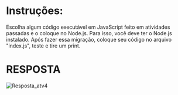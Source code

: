 # Instruções:

Escolha algum código executável em JavaScript feito em atividades passadas e o coloque no Node.js. Para isso, você deve ter o Node.js instalado. Após fazer essa migração, coloque seu código no arquivo "index.js", teste e tire um print.

# RESPOSTA
![Resposta_atv4](https://github.com/jedsonjhones/Softex-Backend/assets/39849707/2b2954f0-4620-417e-b715-fffcc3f95e3e)






